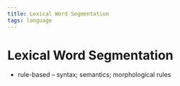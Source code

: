 ```yaml
---
title: Lexical Word Segmentation
tags: language
---
```


# Lexical Word Segmentation
- rule-based – syntax; semantics; morphological rules
















